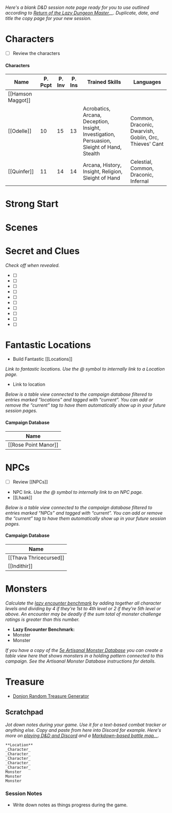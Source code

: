 _Here's a blank D&D session note page ready for you to use outlined according to_ _[Return of the Lazy Dungeon Master](https://slyflourish.com/returnofthelazydm/index.html)__. Duplicate, date, and title the copy page for your new session._

# Characters

- [ ] Review the characters

#### Characters

|Name|P. Pcpt|P. Inv|P. Ins|Trained Skills|Languages|
|---|---|---|---|---|---|
|[[Hamson Maggot]]||||||
|[[Odelle]]|10|15|13|Acrobatics, Arcana, Deception, Insight, Investigation, Persuasion, Sleight of Hand, Stealth|Common, Draconic, Dwarvish, Goblin, Orc, Thieves' Cant|
|[[Quinfer]]|11|14|14|Arcana, History, Insight, Religion, Sleight of Hand|Celestial, Common, Draconic, Infernal|

  
  

# Strong Start

  

# Scenes

# Secret and Clues

_Check off when revealed._

- [ ]
- [ ]
- [ ]
- [ ]
- [ ]
- [ ]
- [ ]
- [ ]
- [ ]
- [ ]

# Fantastic Locations

- Build Fantastic [[Locations]]

_Link to fantastic locations. Use the @ symbol to internally link to a Location page._

- Link to location

_Below is a table view connected to the campaign database filtered to entries marked “locations” and tagged with “current”. You can add or remove the “current” tag to have them automatically show up in your future session pages._

#### Campaign Database

|Name|
|---|
|[[Rose Point Manor]]|

  
  

# NPCs

- [ ] Review [[NPCs]]

- NPC link. _Use the @ symbol to internally link to an NPC page._
- [[Lhaak]]

_Below is a table view connected to the campaign database filtered to entries marked “NPCs” and tagged with “current”. You can add or remove the “current” tag to have them automatically show up in your future session pages._

#### Campaign Database

|Name|
|---|
|[[Thava Thricecursed]]|
|[[Indithir]]|

  
  

# Monsters

_Calculate the_ [_lazy encounter benchmark_](https://slyflourish.com/the_lazy_encounter_benchmark.html) _by adding together all character levels and dividing by 4 if they're 1st to 4th level or 2 if they’re 5th level or above. An encounter may be deadly if the sum total of monster challenge ratings is greater than this number._

- **Lazy Encounter Benchmark:**
- Monster
- Monster

_If you have a copy of the_ _[5e Artisanal Monster Database](https://www.notion.so/5e-Artisanal-Monster-Database-Description-and-Instructions-f079e27166af408f8717888e0e5b5fbe?pvs=21)_ _you can create a table view here that shows monsters in a holding pattern connected to this campaign. See the Artisanal Monster Database instructions for details._

# Treasure

- [Donjon Random Treasure Generator](https://donjon.bin.sh/5e/random/#type=treasure;treasure-cr=4;treasure-loot_type=treasure_hoard)

## Scratchpad

_Jot down notes during your game. Use it for a text-based combat tracker or anything else. Copy and paste from here into Discord for example. Here's more on_ _[playing D&D and Discord](https://slyflourish.com/playing_dnd_over_discord.html)_ _and a_ _[Markdown-based battle map](https://slyflourish.com/text-based_battle_maps.html)__._

```Plain
**Location**
_Character_
_Character_
_Character_
_Character_
_Character_
Monster
Monster
Monster
```

### Session Notes

- Write down notes as things progress during the game.